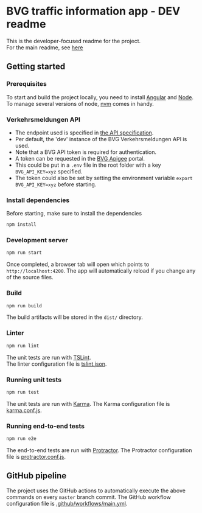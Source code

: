 # BVG traffic information app - DEV readme
This is the developer-focused readme for the project.  
For the main readme, see [here](https://github.com/olof-nord/bvg-traffic-information-app/blob/master/README.md)

## Getting started

### Prerequisites
To start and build the project locally, you need to install [Angular](https://github.com/angular/angular) and [Node](https://github.com/nodejs/node).
To manage several versions of node, [nvm](https://github.com/nvm-sh/nvm) comes in handy.

### Verkehrsmeldungen API
- The endpoint used is specified in [the API specification](https://github.com/olof-nord/bvg-traffic-information-app/blob/master/api/spec.yaml).
- Per default, the 'dev' instance of the BVG Verkehrsmeldungen API is used.
- Note that a BVG API token is required for authentication. 
- A token can be requested in the [BVG Apigee](https://bvg-nonprod-devel.apigee.io) portal.
- This could be put in a `.env` file in the root folder with a key `BVG_API_KEY=xyz` specified.
- The token could also be set by setting the environment variable `export BVG_API_KEY=xyz` before starting.

### Install dependencies 
Before starting, make sure to install the dependencies
```sh
npm install
```

### Development server
```sh
npm run start
```

Once completed, a browser tab will open which points to `http://localhost:4200`. The app will automatically reload if you change any of the source files.

### Build
```sh
npm run build
```

The build artifacts will be stored in the `dist/` directory.

### Linter
```sh
npm run lint
```

The unit tests are run with [TSLint](https://github.com/palantir/tslint).  
The linter configuration file is [tslint.json](https://github.com/olof-nord/bvg-traffic-information-app/blob/master/traffic-information-app/tslint.json).

### Running unit tests
```sh
npm run test
``` 
The unit tests are run with [Karma](https://karma-runner.github.io).
The Karma configuration file is [karma.conf.js](https://github.com/olof-nord/bvg-traffic-information-app/blob/master/traffic-information-app/karma.conf.js).

### Running end-to-end tests
```sh
npm run e2e
```

The end-to-end tests are run with [Protractor](http://www.protractortest.org/).
The Protractor configuration file is [protractor.conf.js](https://github.com/olof-nord/bvg-traffic-information-app/blob/master/traffic-information-app/e2e/protractor.conf.js).

## GitHub pipeline
The project uses the GitHub actions to automatically execute the above commands on every `master` branch commit.
The GitHub workflow configuration file is [.github/workflows/main.yml](https://github.com/olof-nord/bvg-traffic-information-app/blob/master/.github/workflows/main.yml).
